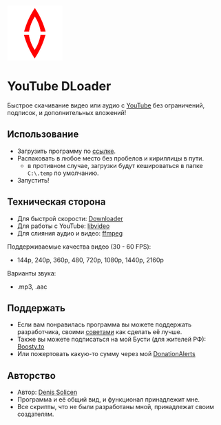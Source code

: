 <div align="left">

<img src="https://github.com/DenisSolicen/YouTubeDLoader/blob/main/img/SolicenYouTubeDownloader.png?raw=true" width="128">

# YouTube DLoader
Быстрое скачивание видео или аудио с [YouTube](https://www.youtube.com/) без ограничений, подписок, и дополнительных вложений!
</div>

## Использование
* Загрузить программу по [ссылке](https://github.com/DenisSolicen/YouTubeDLoader/releases).
* Распаковать в любое место без пробелов и кириллицы в пути.
  * в противном случае, загрузки будут кешироваться в папке `C:\.temp` по умолчанию.
* Запустить!

## Техническая сторона

* Для быстрой скорости: [Downloader](https://github.com/bezzad/Downloader?ysclid=l8pqokljlv931968586) 
* Для работы с YouTube: [libvideo](https://github.com/omansak/libvideo?ysclid=l8pqrzqegz956373042)
* Для слияния аудио и видео: [ffmpeg](https://ffmpeg.org/)

Поддерживаемые качества видео (30 - 60 FPS):
* 144p, 240p, 360p, 480, 720p, 1080p, 1440p, 2160p

Варианты звука:
* .mp3, .aac

## Поддержать
* Если вам понравилась программа вы можете поддержать разработчика, своими [советами](https://github.com/DenisSolicen/YouTubeDLoader/issues) как сделать её лучше.
* Также вы можете подписаться на мой Бусти (для жителей РФ): [Boosty.to](https://boosty.to/denissolicen)
* Или пожертовать какую-то сумму через мой [DonationAlerts](https://boosty.to/denissolicen)

## Авторство
* Автор: [Denis Solicen](https://github.com/DenisSolicen)
* Программа и её общий вид, и функционал принадлежит мне.
* Все скрипты, что не были разработаны мной, принадлежат своим создателям.
